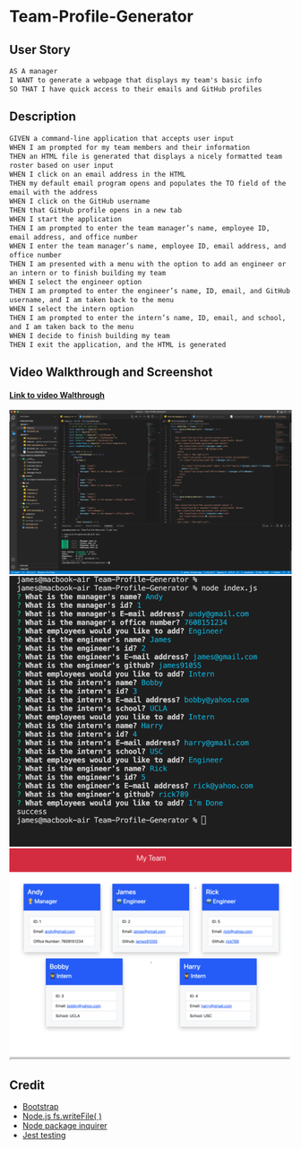 # Team-Profile-Generator

## User Story

```
AS A manager
I WANT to generate a webpage that displays my team's basic info
SO THAT I have quick access to their emails and GitHub profiles
```

## Description

```
GIVEN a command-line application that accepts user input
WHEN I am prompted for my team members and their information
THEN an HTML file is generated that displays a nicely formatted team roster based on user input
WHEN I click on an email address in the HTML
THEN my default email program opens and populates the TO field of the email with the address
WHEN I click on the GitHub username
THEN that GitHub profile opens in a new tab
WHEN I start the application
THEN I am prompted to enter the team manager’s name, employee ID, email address, and office number
WHEN I enter the team manager’s name, employee ID, email address, and office number
THEN I am presented with a menu with the option to add an engineer or an intern or to finish building my team
WHEN I select the engineer option
THEN I am prompted to enter the engineer’s name, ID, email, and GitHub username, and I am taken back to the menu
WHEN I select the intern option
THEN I am prompted to enter the intern’s name, ID, email, and school, and I am taken back to the menu
WHEN I decide to finish building my team
THEN I exit the application, and the HTML is generated
```

## Video Walkthrough and Screenshot

#### [Link to video Walthrough](https://www.loom.com/share/1d52a9551b8a484db5cc27f0bb11bb03)

![Alt text](/Assets/1.png)
![Alt text](/Assets/2.png)
![Alt text](/Assets/3.png)

## Credit

- [Bootstrap](https://getbootstrap.com/)
- [Node.js fs.writeFile( )](https://www.geeksforgeeks.org/node-js-fs-writefile-method/)
- [Node package inquirer](https://www.npmjs.com/package/inquirer)
- [Jest testing](https://jestjs.io/docs/getting-started)
